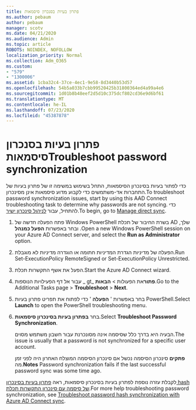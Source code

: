 ```yaml
---
title: פתרון בעיות בסנכרון סיסמאות
ms.author: pebaum
author: pebaum
manager: scotv
ms.date: 04/21/2020
ms.audience: Admin
ms.topic: article
ROBOTS: NOINDEX, NOFOLLOW
localization_priority: Normal
ms.collection: Adm_O365
ms.custom:
- "579"
- "1300006"
ms.assetid: 1cba32c4-37ce-4ec1-9e58-8d3440b53d57
ms.openlocfilehash: 54b5a033b7cbb99520425b31800364ed4a99a4e6
ms.sourcegitcommit: 1d01b8b48eef2d5d10c375dcf802cd36e9d6bf61
ms.translationtype: MT
ms.contentlocale: he-IL
ms.lasthandoff: 07/23/2020
ms.locfileid: "45387878"
---
```

# <a name="troubleshoot-password-synchronization"></a><span data-ttu-id="cb7a6-102">פתרון בעיות בסנכרון סיסמאות</span><span class="sxs-lookup"><span data-stu-id="cb7a6-102">Troubleshoot password synchronization</span></span>

<span data-ttu-id="cb7a6-103">כדי לפתור בעיות בסינכרון הסיסמאות, התחל בשימוש במשימה זו של פתרון בעיות של התחברות אד-משתמשים כדי לקבוע מדוע סיסמאות אינן מסינכרון.</span><span class="sxs-lookup"><span data-stu-id="cb7a6-103">To troubleshoot password synchronization issues, start by using this AAD Connect troubleshooting task to determine why passwords are not syncing.</span></span> <span data-ttu-id="cb7a6-104">כדי להתחיל, עבור [לניהול סינכרון ישיר](https://admin.microsoft.com/AdminPortal/Home#/dirsyncmanagement).</span><span class="sxs-lookup"><span data-stu-id="cb7a6-104">To begin, go to [Manage direct sync](https://admin.microsoft.com/AdminPortal/Home#/dirsyncmanagement).</span></span>  

1. <span data-ttu-id="cb7a6-105">פתח הפעלה חדשה של Windows PowerShell בשרת החיבור של תכלת AD שלך, ובחר באפשרות **הפעל כמנהל** .</span><span class="sxs-lookup"><span data-stu-id="cb7a6-105">Open a new Windows PowerShell session on your Azure AD Connect server, and select the **Run as Administrator** option.</span></span>

2. <span data-ttu-id="cb7a6-106">הפעלה של מדיניות הגדרת המדיניות חתומה או הוגדרה מדיניות לא מוגבלת.</span><span class="sxs-lookup"><span data-stu-id="cb7a6-106">Run Set-ExecutionPolicy RemoteSigned or Set-ExecutionPolicy Unrestricted.</span></span>

3. <span data-ttu-id="cb7a6-107">הפעל את אשף התקשרות תכלת.</span><span class="sxs-lookup"><span data-stu-id="cb7a6-107">Start the Azure AD Connect wizard.</span></span>

4. <span data-ttu-id="cb7a6-108">עבור אל דף הפעילויות הנוספות _ gt_ **פתור**את הפעולות  >  **הבאות**.</span><span class="sxs-lookup"><span data-stu-id="cb7a6-108">Go to the Additional Tasks page > **Troubleshoot** > **Next**.</span></span>

5. <span data-ttu-id="cb7a6-109">בחר באפשרות ' **הפעלה** ' כדי לפתוח את תפריט פתרון בעיות PowerShell.</span><span class="sxs-lookup"><span data-stu-id="cb7a6-109">Select **Launch** to open the PowerShell troubleshooting menu.</span></span>

6. <span data-ttu-id="cb7a6-110">בחר **בפתרון בעיות בסינכרון סיסמאות**.</span><span class="sxs-lookup"><span data-stu-id="cb7a6-110">Select **Troubleshoot Password Synchronization**.</span></span>

    <span data-ttu-id="cb7a6-111">הבעיה היא בדרך כלל שסיסמה אינה מסונכרנת עבור חשבון משתמש מסוים.</span><span class="sxs-lookup"><span data-stu-id="cb7a6-111">The issue is usually that a password is not synchronized for a specific user account.</span></span>

    <span data-ttu-id="cb7a6-112">**פתקים** סינכרון הסיסמה נכשל אם סינכרון הסיסמה המוצלח האחרון היה לפני זמן מה.</span><span class="sxs-lookup"><span data-stu-id="cb7a6-112">**Notes** Password synchronization fails if the last successful password sync was some time ago.</span></span>

<span data-ttu-id="cb7a6-113">לקבלת עזרה נוספת לפתרון בעיות בסינכרון סיסמאות, ראה [פתרון בעיות בסינכרון hash של סיסמה עם סינכרון התקשרות תכלת](https://docs.microsoft.com/azure/active-directory/hybrid/tshoot-connect-password-hash-synchronization).</span><span class="sxs-lookup"><span data-stu-id="cb7a6-113">For more help troubleshooting password synchronization, see [Troubleshoot password hash synchronization with Azure AD Connect sync](https://docs.microsoft.com/azure/active-directory/hybrid/tshoot-connect-password-hash-synchronization).</span></span>